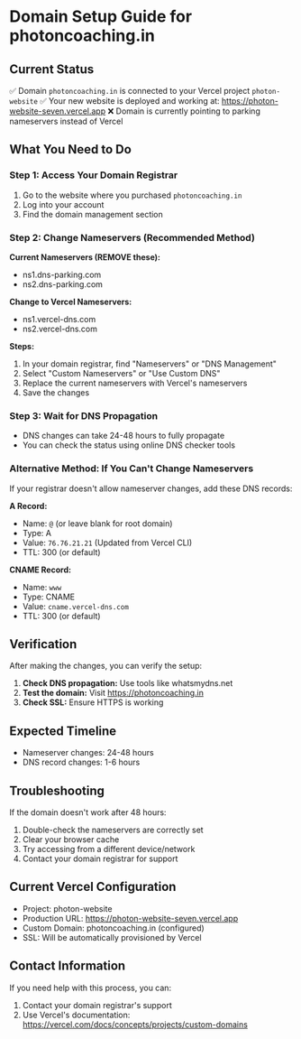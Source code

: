 # Domain Setup Guide for photoncoaching.in

## Current Status
✅ Domain `photoncoaching.in` is connected to your Vercel project `photon-website`
✅ Your new website is deployed and working at: https://photon-website-seven.vercel.app
❌ Domain is currently pointing to parking nameservers instead of Vercel

## What You Need to Do

### Step 1: Access Your Domain Registrar
1. Go to the website where you purchased `photoncoaching.in`
2. Log into your account
3. Find the domain management section

### Step 2: Change Nameservers (Recommended Method)

**Current Nameservers (REMOVE these):**
- ns1.dns-parking.com
- ns2.dns-parking.com

**Change to Vercel Nameservers:**
- ns1.vercel-dns.com
- ns2.vercel-dns.com

**Steps:**
1. In your domain registrar, find "Nameservers" or "DNS Management"
2. Select "Custom Nameservers" or "Use Custom DNS"
3. Replace the current nameservers with Vercel's nameservers
4. Save the changes

### Step 3: Wait for DNS Propagation
- DNS changes can take 24-48 hours to fully propagate
- You can check the status using online DNS checker tools

### Alternative Method: If You Can't Change Nameservers

If your registrar doesn't allow nameserver changes, add these DNS records:

**A Record:**
- Name: `@` (or leave blank for root domain)
- Type: A
- Value: `76.76.21.21` (Updated from Vercel CLI)
- TTL: 300 (or default)

**CNAME Record:**
- Name: `www`
- Type: CNAME
- Value: `cname.vercel-dns.com`
- TTL: 300 (or default)

## Verification

After making the changes, you can verify the setup:

1. **Check DNS propagation:** Use tools like whatsmydns.net
2. **Test the domain:** Visit https://photoncoaching.in
3. **Check SSL:** Ensure HTTPS is working

## Expected Timeline
- Nameserver changes: 24-48 hours
- DNS record changes: 1-6 hours

## Troubleshooting

If the domain doesn't work after 48 hours:
1. Double-check the nameservers are correctly set
2. Clear your browser cache
3. Try accessing from a different device/network
4. Contact your domain registrar for support

## Current Vercel Configuration
- Project: photon-website
- Production URL: https://photon-website-seven.vercel.app
- Custom Domain: photoncoaching.in (configured)
- SSL: Will be automatically provisioned by Vercel

## Contact Information
If you need help with this process, you can:
1. Contact your domain registrar's support
2. Use Vercel's documentation: https://vercel.com/docs/concepts/projects/custom-domains
